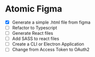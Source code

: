 # Atomic Figma

- [X] Generate a simple .html file from figma
- [ ] Refactor to Typescript
- [ ] Generate React files
- [ ] Add SASS to react files
- [ ] Create a CLI or Electron Application
- [ ] Change from Access Token to OAuth2
